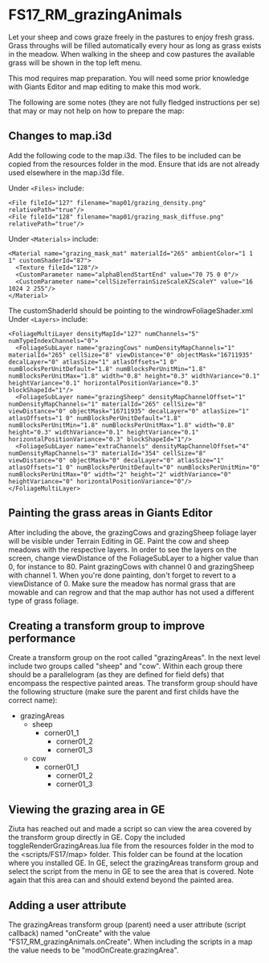# FS17_RM_grazingAnimals

Let your sheep and cows graze freely in the pastures to enjoy fresh grass. Grass throughs will be filled automatically every hour as long as grass exists in the meadow. When walking in the sheep and cow pastures the available grass will be shown in the top left menu.

This mod requires map preparation. You will need some prior knowledge with Giants Editor and map editing to make this mod work. 

The following are some notes (they are not fully fledged instructions per se) that may or may not help on how to prepare the map: 

## Changes to map.i3d
Add the following code to the map.i3d. The files to be included can be copied from the resources folder in the mod. Ensure that ids are not already used elsewhere in the map.i3d file.

Under `<Files>` include:

    <File fileId="127" filename="map01/grazing_density.png" relativePath="true"/>
    <File fileId="128" filename="map01/grazing_mask_diffuse.png" relativePath="true"/>

Under `<Materials>` include:

    <Material name="grazing_mask_mat" materialId="265" ambientColor="1 1 1" customShaderId="87">
      <Texture fileId="128"/>
      <CustomParameter name="alphaBlendStartEnd" value="70 75 0 0"/>
      <CustomParameter name="cellSizeTerrainSizeScaleXZScaleY" value="16 1024 2 255"/>
    </Material>

The customShaderId should be pointing to the windrowFoliageShader.xml
Under `<Layers>` include:

    <FoliageMultiLayer densityMapId="127" numChannels="5" numTypeIndexChannels="0">
      <FoliageSubLayer name="grazingCows" numDensityMapChannels="1" materialId="265" cellSize="8" viewDistance="0" objectMask="16711935" decalLayer="0" atlasSize="1" atlasOffsets="1 0" numBlocksPerUnitDefault="1.8" numBlocksPerUnitMin="1.8" numBlocksPerUnitMax="1.8" width="0.8" height="0.3" widthVariance="0.1" heightVariance="0.1" horizontalPositionVariance="0.3" blockShapeId="1"/>
      <FoliageSubLayer name="grazingSheep" densityMapChannelOffset="1" numDensityMapChannels="1" materialId="265" cellSize="8" viewDistance="0" objectMask="16711935" decalLayer="0" atlasSize="1" atlasOffsets="1 0" numBlocksPerUnitDefault="1.8" numBlocksPerUnitMin="1.8" numBlocksPerUnitMax="1.8" width="0.8" height="0.3" widthVariance="0.1" heightVariance="0.1" horizontalPositionVariance="0.3" blockShapeId="1"/>
      <FoliageSubLayer name="extraChannels" densityMapChannelOffset="4" numDensityMapChannels="3" materialId="354" cellSize="8" viewDistance="0" objectMask="0" decalLayer="0" atlasSize="1" atlasOffsets="1 0" numBlocksPerUnitDefault="0" numBlocksPerUnitMin="0" numBlocksPerUnitMax="0" width="2" height="2" widthVariance="0" heightVariance="0" horizontalPositionVariance="0"/>
    </FoliageMultiLayer>

## Painting the grass areas in Giants Editor
After including the above, the grazingCows and grazingSheep foliage layer will be visible under Terrain Editing in GE. Paint the cow and sheep meadows with the respective layers. In order to see the layers on the screen, change viewDistance of the FoliageSubLayer to a higher value than 0, for instance to 80. Paint grazingCows with channel 0 and grazingSheep with channel 1. When you're done painting, don't forget to revert to a viewDistance of 0. Make sure the meadow has normal grass that are mowable and can regrow and that the map author has not used a different type of grass foliage.

## Creating a transform group to improve performance
Create a transform group on the root called "grazingAreas". In the next level include two groups called "sheep" and "cow". Within each group there should be a parallelogram (as they are defined for field defs) that encompass the respective painted areas. The transform group should have the following structure (make sure the parent and first childs have the correct name):

- grazingAreas
  - sheep
    - corner01_1
        - corner01_2
        - corner01_3
  - cow
    - corner01_1
        - corner01_2
        - corner01_3

## Viewing the grazing area in GE
Ziuta has reached out and made a script so can view the area covered by the transform group directly in GE. Copy the included toggleRenderGrazingAreas.lua file from the resources folder in the mod to the <scripts/FS17/map> folder. This folder can be found at the location where you installed GE.
In GE, select the grazingAreas transform group and select the script from the menu in GE to see the area that is covered. Note again that this area can and should extend beyond the painted area.

## Adding a user attribute
The grazingAreas transform group (parent) need a user attribute (script callback) named "onCreate" with the value "FS17_RM_grazingAnimals.onCreate". When including the scripts in a map the value needs to be "modOnCreate.grazingArea".

